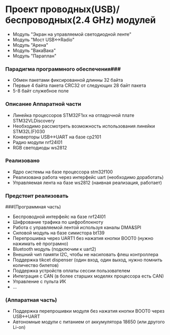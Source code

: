 # Проект проводных(USB)/беспроводных(2.4 GHz) модулей #

* Модуль "Экран на управляемой светодиодной ленте"
* Модуль "Мост USB<->Radio"
* Модуль "Арена"
* Модуль "ВакаВака"
* Модуль "Параплан"

### Парадигма программного обеспечения###

* Обмен пакетами фиксированной длинны 32 байта
* Первые 4 байта пакета CRC32 от следующих 28 байт пакета
* 5-8 байт служебное поле

### Описание Аппаратной части ###

* Линейка процессоров STM32F1xx на отладочной плате STM32VLDiscovery
* Необходимо рассмотреть возможность использования линейки STM32L(F)030
* Конверторы USB<->UART на базе cp2101
* Радио модули nrf24l01
* RGB светодиоды ws2812

### Реализовано ###

* Ядро системы на базе процессора stm32f100
* Реализована работа через интерфейс uart (необходимо доработать)
* Управляемая лента на базе ws2812 (наивная реализация, работает)

### Предстоит реализовать ###

###(Программная часть) 
* Беспроводной интерфейс на базе nrf24l01
* Шифрование трафика по шифроблокноту
* Работа с управляемой лентой используя каналы DMA&SPI 
* Силовой модуль на базе симистора bt139
* Перепрошивка через UART1 без нажатия кнопки BOOT0 (нужно нажимать её програмно)
* Bluetooth модуль (подключим к uart2)
* Внешний чип памяти I2C, чтобы не насиловать флеш контроллера
* Поддержка tikcet dispenser (один вход, один выход, нужно помнить количество билетов)
* Поддержка устройств оплаты сессии пользователем
* Интеграция с CAN (в более старших моделях процессора есть CAN)
* Управление с пульта ИК
* ...

### (Аппаратная часть)
* Поддержка перепрошивки модуля без нажатия кнопки BOOT0 через USB<->UART
* Автономные модули с питанием от аккумулятора 18650 (или другого Li-on)